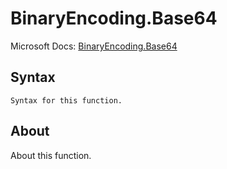 ---
---

# BinaryEncoding.Base64

Microsoft Docs: [BinaryEncoding.Base64](https://docs.microsoft.com/en-us/powerquery-m/binaryencoding-base64)

## Syntax

```powerquery-m
Syntax for this function.
```

## About

About this function.

